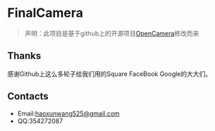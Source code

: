 # FinalCamera
> 声明：此项目是基于github上的开源项目[OpenCamera](https://github.com/almalence/OpenCamera)修改而来

## Thanks
感谢Github上这么多轮子给我们用的Square FaceBook Google的大大们。

## Contacts
 * Email:haoxunwang525@gmail.com
 * QQ:354272087	